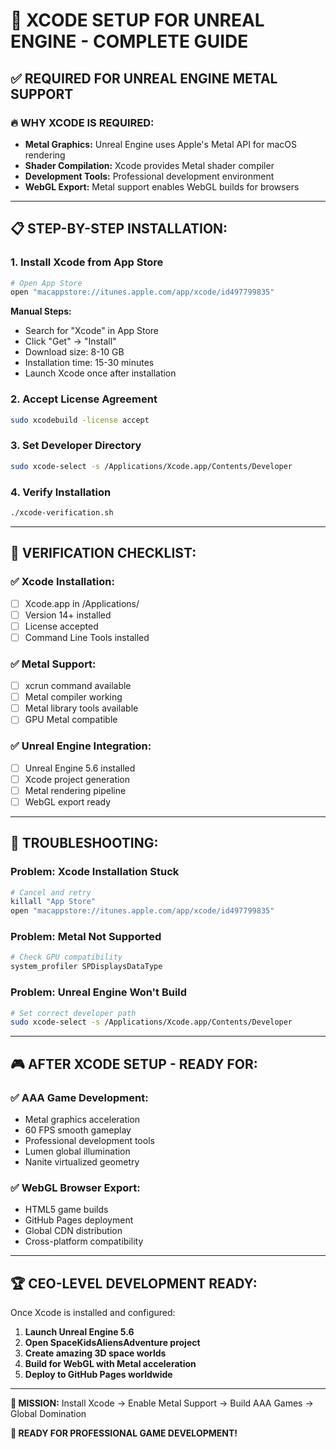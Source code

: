 # 🚀 **XCODE SETUP FOR UNREAL ENGINE - COMPLETE GUIDE**

## ✅ **REQUIRED FOR UNREAL ENGINE METAL SUPPORT**

### **🔥 WHY XCODE IS REQUIRED:**
- **Metal Graphics:** Unreal Engine uses Apple's Metal API for macOS rendering
- **Shader Compilation:** Xcode provides Metal shader compiler
- **Development Tools:** Professional development environment
- **WebGL Export:** Metal support enables WebGL builds for browsers

---

## 📋 **STEP-BY-STEP INSTALLATION:**

### **1. Install Xcode from App Store**
```bash
# Open App Store
open "macappstore://itunes.apple.com/app/xcode/id497799835"
```

**Manual Steps:**
- Search for "Xcode" in App Store
- Click "Get" → "Install"
- Download size: 8-10 GB
- Installation time: 15-30 minutes
- Launch Xcode once after installation

### **2. Accept License Agreement**
```bash
sudo xcodebuild -license accept
```

### **3. Set Developer Directory**
```bash
sudo xcode-select -s /Applications/Xcode.app/Contents/Developer
```

### **4. Verify Installation**
```bash
./xcode-verification.sh
```

---

## 🎯 **VERIFICATION CHECKLIST:**

### **✅ Xcode Installation:**
- [ ] Xcode.app in /Applications/
- [ ] Version 14+ installed
- [ ] License accepted
- [ ] Command Line Tools installed

### **✅ Metal Support:**
- [ ] xcrun command available
- [ ] Metal compiler working
- [ ] Metal library tools available
- [ ] GPU Metal compatible

### **✅ Unreal Engine Integration:**
- [ ] Unreal Engine 5.6 installed
- [ ] Xcode project generation
- [ ] Metal rendering pipeline
- [ ] WebGL export ready

---

## 🚨 **TROUBLESHOOTING:**

### **Problem: Xcode Installation Stuck**
```bash
# Cancel and retry
killall "App Store"
open "macappstore://itunes.apple.com/app/xcode/id497799835"
```

### **Problem: Metal Not Supported**
```bash
# Check GPU compatibility
system_profiler SPDisplaysDataType
```

### **Problem: Unreal Engine Won't Build**
```bash
# Set correct developer path
sudo xcode-select -s /Applications/Xcode.app/Contents/Developer
```

---

## 🎮 **AFTER XCODE SETUP - READY FOR:**

### **✅ AAA Game Development:**
- Metal graphics acceleration
- 60 FPS smooth gameplay
- Professional development tools
- Lumen global illumination
- Nanite virtualized geometry

### **✅ WebGL Browser Export:**
- HTML5 game builds
- GitHub Pages deployment
- Global CDN distribution
- Cross-platform compatibility

---

## 🏆 **CEO-LEVEL DEVELOPMENT READY:**

Once Xcode is installed and configured:

1. **Launch Unreal Engine 5.6**
2. **Open SpaceKidsAliensAdventure project**
3. **Create amazing 3D space worlds**
4. **Build for WebGL with Metal acceleration**
5. **Deploy to GitHub Pages worldwide**

---

**🎯 MISSION:**
Install Xcode → Enable Metal Support → Build AAA Games → Global Domination

**🚀 READY FOR PROFESSIONAL GAME DEVELOPMENT!**
